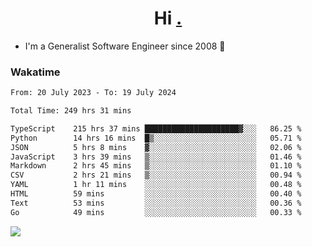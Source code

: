 <h1 align="center">Hi <a href="https://www.hackerrank.com/erasmosaraujo">.</a></h1>
 
- I'm a Generalist Software Engineer  since 2008 🚀
<!--  
<p align="left">
  <a href="https://github.com/erasmosoares/github-readme-stats">
    <img
      align="center"
      src="https://github-readme-stats.vercel.app/api/top-langs/?username=erasmosoares&theme=radical&layout=compact"
    />
  </a>
  <a href="https://github.com/erasmosoares/github-readme-stats">
    [![Harlok's WakaTime stats](https://github-readme-stats.vercel.app/api/wakatime?username=ffflabs)](https://github.com/anuraghazra/github-readme-stats)
  </a>
</p>

<!--
 ### Repo 
 
<p align="left">
 <a href="https://github.com/erasmosoares/github-readme-stats">
    <img
      align="center"
      height="165"
      src="https://github-readme-stats.vercel.app/api/pin?username=erasmosoares&repo=sample-node&title_color=fff&icon_color=f9f9f9&text_color=9f9f9f&bg_color=151515"
    />
  </a>
  <a href="https://github.com/erasmosoares/github-readme-stats">
    <img
      align="center"
      height="165"
      src="https://github-readme-stats.vercel.app/api/pin?username=erasmosoares&repo=sample-node&title_color=fff&icon_color=f9f9f9&text_color=9f9f9f&bg_color=151515"
    />
  </a>
</p>
-->

 ### Wakatime 

<!--START_SECTION:waka-->

```txt
From: 20 July 2023 - To: 19 July 2024

Total Time: 249 hrs 31 mins

TypeScript    215 hrs 37 mins █████████████████████▓░░░   86.25 %
Python        14 hrs 16 mins  █▒░░░░░░░░░░░░░░░░░░░░░░░   05.71 %
JSON          5 hrs 8 mins    ▓░░░░░░░░░░░░░░░░░░░░░░░░   02.06 %
JavaScript    3 hrs 39 mins   ▒░░░░░░░░░░░░░░░░░░░░░░░░   01.46 %
Markdown      2 hrs 45 mins   ▒░░░░░░░░░░░░░░░░░░░░░░░░   01.10 %
CSV           2 hrs 21 mins   ▒░░░░░░░░░░░░░░░░░░░░░░░░   00.94 %
YAML          1 hr 11 mins    ░░░░░░░░░░░░░░░░░░░░░░░░░   00.48 %
HTML          59 mins         ░░░░░░░░░░░░░░░░░░░░░░░░░   00.40 %
Text          53 mins         ░░░░░░░░░░░░░░░░░░░░░░░░░   00.36 %
Go            49 mins         ░░░░░░░░░░░░░░░░░░░░░░░░░   00.33 %
```

<!--END_SECTION:waka-->

![](https://komarev.com/ghpvc/?username=erasmosoares&color=brightgreen)
